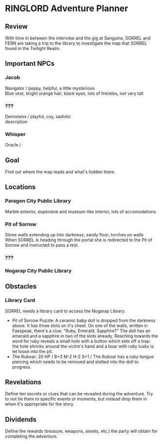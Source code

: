 # RINGLORD Adventure Planner

## Review
With time in between the interview and the gig at Sanguine, SORREL and FERN are taking a trip to the library to investigate the map that SORREL found in the Twilight Realm.

## Important NPCs
### Jacob
Navigator / peppy, helpful, a little mysterious  
Blue vest, bright orange hair, black eyes, lots of freckles, not very tall

### ???
Demoness / playful, coy, sadistic  
description

### Whisper
Oracle / 

## Goal
Find out where the map leads and what's hidden there.

## Locations
### Paragon City Public Library
Marble exterior, expensive and museum-like interior, lots of accomodations

### Pit of Sorrow
Stone walls extending up into darkness, sandy floor, torches on walls  
When SORREL is heading through the portal she is redirected to the Pit of Sorrow and instructed to pass a test.

### ???


### Nogarap City Public Library


## Obstacles
### Library Card
SORREL needs a library card to access the Nogarap Library.
- Pit of Sorrow Puzzle: A ceramic baby doll is dropped from the darkness above. It has three slots on it's chest. On one of the walls, written in Faespeak, there's a clue: "Ruby, Emerald, Sapphire?" The doll has an emerald and a sapphire in two of the slots already. Reaching towards the word for ruby reveals a small hole with a button which sets off a trap: the hole shrinks around the victim's hand and a boar with ruby tusks is let loose into the pit.
- The Ruboar: 20 HP / B+3 M-2 H-2 S+1 / The Ruboar has a ruby tongue piercing which needs to be removed and slotted into the doll to progress.


## Revelations
Define ten secrets or clues that can be revealed during the adventure. Try to not tie them to specific events or moments, but instead drop them in when it's appropriate for the story.

## Dividends
Define the rewards (treasure, weapons, assets, etc.) the party will obtain for completing the adventure.
